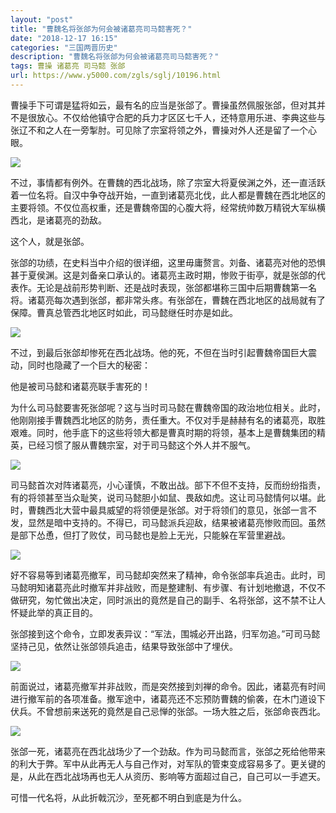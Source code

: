 ```yaml
---
layout: "post"
title: "曹魏名将张郃为何会被诸葛亮司马懿害死？"
date: "2018-12-17 16:15"
categories: "三国两晋历史"
description: "曹魏名将张郃为何会被诸葛亮司马懿害死？"
tags: 曹操 诸葛亮 司马懿 张郃
url: https://www.y5000.com/zgls/sglj/10196.html
---
```






曹操手下可谓是猛将如云，最有名的应当是张郃了。曹操虽然佩服张郃，但对其并不是很放心。不仅给他镇守合肥的兵力才区区七千人，还特意用乐进、李典这些与张辽不和之人在一旁掣肘。可见除了宗室将领之外，曹操对外人还是留了一个心眼。

![](https://img.y5000.com/uploads/allimg/170111/8-1F111150225222.jpg)

不过，事情都有例外。在曹魏的西北战场，除了宗室大将夏侯渊之外，还一直活跃着一位名将。自汉中争夺战开始，一直到诸葛亮北伐，此人都是曹魏在西北地区的主要将领。不仅位高权重，还是曹魏帝国的心腹大将，经常统帅数万精锐大军纵横西北，是诸葛亮的劲敌。

这个人，就是张郃。

张郃的功绩，在史料当中介绍的很详细，这里毋庸赘言。刘备、诸葛亮对他的恐惧甚于夏侯渊。这是刘备亲口承认的。诸葛亮主政时期，惨败于街亭，就是张郃的代表作。无论是战前形势判断、还是战时表现，张郃都堪称三国中后期曹魏第一名将。诸葛亮每次遇到张郃，都非常头疼。有张郃在，曹魏在西北地区的战局就有了保障。曹真总管西北地区时如此，司马懿继任时亦是如此。

![](https://img.y5000.com/uploads/allimg/170111/8-1F111150215427.jpg)

不过，到最后张郃却惨死在西北战场。他的死，不但在当时引起曹魏帝国巨大震动，同时也隐藏了一个巨大的秘密：

他是被司马懿和诸葛亮联手害死的！

为什么司马懿要害死张郃呢？这与当时司马懿在曹魏帝国的政治地位相关。此时，他刚刚接手曹魏西北地区的防务，责任重大。不仅对手是赫赫有名的诸葛亮，取胜艰难。同时，他手底下的这些将领大都是曹真时期的将领，基本上是曹魏集团的精英，已经习惯了服从曹魏宗室，对于司马懿这个外人并不服气。

![](https://img.y5000.com/uploads/allimg/170111/8-1F111150206314.jpg)

司马懿首次对阵诸葛亮，小心谨慎，不敢出战。部下不但不支持，反而纷纷指责，有的将领甚至当众耻笑，说司马懿胆小如鼠、畏敌如虎。这让司马懿情何以堪。此时，曹魏西北大营中最具威望的将领便是张郃。对于将领们的意见，张郃一言不发，显然是暗中支持的。不得已，司马懿派兵迎敌，结果被诸葛亮惨败而回。虽然是部下怂恿，但打了败仗，司马懿也是脸上无光，只能躲在军营里避战。

![](https://img.y5000.com/uploads/allimg/170111/8-1F111150154H4.jpg)

好不容易等到诸葛亮撤军，司马懿却突然来了精神，命令张郃率兵追击。此时，司马懿明知诸葛亮此时撤军并非战败，而是整建制、有步骤、有计划地撤退，不仅不做研究，匆忙做出决定，同时派出的竟然是自己的副手、名将张郃，这不禁不让人怀疑此举的真正目的。

张郃接到这个命令，立即发表异议：“军法，围城必开出路，归军勿追。”可司马懿坚持己见，依然让张郃领兵追击，结果导致张郃中了埋伏。

![](https://img.y5000.com/uploads/allimg/170111/8-1F11115014DU.jpg)

前面说过，诸葛亮撤军并非战败，而是突然接到刘禅的命令。因此，诸葛亮有时间进行撤军前的各项准备。撤军途中，诸葛亮还不忘预防曹魏的偷袭，在木门道设下伏兵。不曾想前来送死的竟然是自己忌惮的张郃。一场大胜之后，张郃命丧西北。

![](https://img.y5000.com/uploads/allimg/170111/8-1F1111501333P.jpg)

张郃一死，诸葛亮在西北战场少了一个劲敌。作为司马懿而言，张郃之死给他带来的利大于弊。军中从此再无人与自己作对，对军队的管束变成容易多了。更关键的是，从此在西北战场再也无人从资历、影响等方面超过自己，自己可以一手遮天。

可惜一代名将，从此折戟沉沙，至死都不明白到底是为什么。
